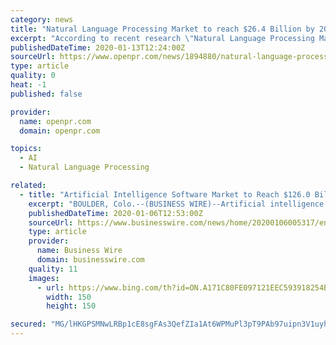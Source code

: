 ```yaml
---
category: news
title: "Natural Language Processing Market to reach $26.4 Billion by 2024 | Key players include IBM, Microsoft, Google, AWS, Apple and Facebook"
excerpt: "According to recent research \"Natural Language Processing Market by Component, Deployment Mode, Organization Size, Type, Application (Sentiment Analysis and Text Classification), Vertical (Healthcare and Life Sciences, and BFSI), and Region - Global Forecast to 2024\", published by MarketsandMarkets, the global Natural Language Processing (NLP ..."
publishedDateTime: 2020-01-13T12:24:00Z
sourceUrl: https://www.openpr.com/news/1894880/natural-language-processing-market-to-reach-26-4-billion
type: article
quality: 0
heat: -1
published: false

provider:
  name: openpr.com
  domain: openpr.com

topics:
  - AI
  - Natural Language Processing

related:
  - title: "Artificial Intelligence Software Market to Reach $126.0 Billion in Annual Worldwide Revenue by 2025, According to Tractica"
    excerpt: "BOULDER, Colo.--(BUSINESS WIRE)--Artificial intelligence (AI) within the consumer, enterprise, government, and defense sectors is migrating from a conceptual “nice to have” to an essential technology driving improvements in quality, efficiency, and speed. According to a new report from Tractica, the top industry sectors where AI is likely ..."
    publishedDateTime: 2020-01-06T12:53:00Z
    sourceUrl: https://www.businesswire.com/news/home/20200106005317/en/Artificial-Intelligence-Software-Market-Reach-126.0-Billion
    type: article
    provider:
      name: Business Wire
      domain: businesswire.com
    quality: 11
    images:
      - url: https://www.bing.com/th?id=ON.A171C80FE097121EEC593918254B3198
        width: 150
        height: 150

secured: "MG/lHKGPSMNwLRBp1cE8sgFAs3QefZIa1At6WPMuPl3pT9PAb97uipn3V1uyhiVLbZ59YL/m2CvyndCad501DjIFTmt3d+NNR8gV36I7FZKsR/jYyb+LoX2ICOJZfN6ZDTYxx1Gn/qVRXJyQ3nNdDe1Xqvf9uJgXiUcdzIV4laLLU6VKXuFXG286uWumSKw/NPEmjnESEJRB60RzFlLGsj/dLdm+lp4jCRHDoXDmRGOrvAcl8bmd2+4SPVLEB8n06T3L/HxB+aOYYPmIO3SwqQ==;7MPQ7HbW8wRDgOSGjINahw=="
---
```


